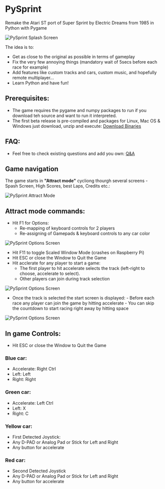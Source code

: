 # PySprint
Remake the Atari ST port of Super Sprint by Electric Dreams from 1985 in Python with Pygame

![PySprint Splash Screen](https://repository-images.githubusercontent.com/342905347/8c764600-a6cd-11eb-8854-8a5d35ea4e94)

The idea is to:
- Get as close to the original as possible in terms of gameplay
- Fix the very few annoying things (mandatory wait of 5secs before each race for example)
- Add features like custom tracks and cars, custom music, and hopefully remote multiplayer...
- Learn Python and have fun!

## Prerequisites:

- The game requires the pygame and numpy packages to run if you download teh source and want to run it interpreted.
- The first beta release is pre-compiled and packages for Linux, Mac OS & Windows just download, unzip and execute:
  [Download Binaries](https://github.com/salem-ok/PySprint/releases/tag/v0.29-beta)

## FAQ:
- Feel free to check existing questions and add you own:
  [Q&A](https://github.com/salem-ok/PySprint/discussions/categories/q-a)

## Game navigation

The game starts in **"Attract mode"** cycliong thourgh several screens -Spash Screen, High Scores, best Laps, Credits etc.:

![PySprint Attract Mode](https://github.com/salem-ok/PySprint/blob/main/ImageSource/Attract.gif?raw=true)

## Attract mode commands:
  - Hit F1 for Options:
       - Re-mapping of keyboard controls for 2 players
       - Re-assigning of Gamepads & keyboard controls to any car color

![PySprint Options Screen](https://github.com/salem-ok/PySprint/blob/main/ImageSource/OptionsScreen.png?raw=true)

  - Hit F11 to toggle Scaled Window Mode (crashes on Raspberry Pi)
  - Hit ESC or close the Window to Quit the Game
  - Hit acclerate for any player to start a game:
      - The first player to hit accelerate selects the track (left-right to choose, accelerate to select).
      - Other players can join during track selection

![PySprint Options Screen](https://github.com/salem-ok/PySprint/blob/main/ImageSource/SelectTrack.gif?raw=true)

- Once the track is selected the start screen is displayed:
        - Before each race any player can join the game by hitting accelerate
        - You can skip the countdown to start racing right away by hitting space

![PySprint Options Screen](https://github.com/salem-ok/PySprint/blob/main/ImageSource/StartRace.gif?raw=true)

## In game Controls:

- Hit ESC or close the Window to Quit the Game

### Blue car:
  - Accelerate: Right Ctrl
  - Left: Left
  - Right: Right

### Green car:
  - Accelerate: Left Ctrl
  - Left: X
  - Right: C

### Yellow car:
  - First Detected Joystick:
  - Any D-PAD or Analog Pad or Stick for Left and Right
  - Any button for accelerate

### Red car:
  - Second Detected Joystick
  - Any D-PAD or Analog Pad or Stick for Left and Right
  - Any button for accelerate
